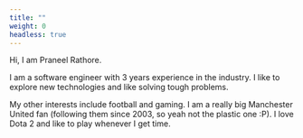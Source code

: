 ```yaml
---
title: ""
weight: 0
headless: true
---
```


Hi, I am Praneel Rathore.

I am a software engineer with 3 years experience in the industry. I like to explore new technologies and like solving tough problems.

My other interests include football and gaming. I am a really big Manchester United fan (following them since 2003, so yeah not the plastic one :P). I love Dota 2 and like to play whenever I get time.
